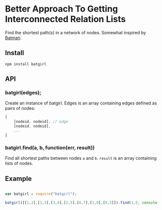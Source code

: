 # Better Approach To Getting Interconnected Relation Lists

Find the shortest path(s) in a network of nodes. Somewhat inspired by [Batman](http://en.wikipedia.org/wiki/B.A.T.M.A.N.).

## Install

```
npm install batgirl
```

## API

### batgirl(edges);

Create an instance of batgirl. Edges is an array containing edges defined as pairs of nodes:

```javascript
[
	[nodeid, nodeid], // edge
	[nodeid, nodeid],
	...
]
```

### batgirl.find(a, b, function(err, result))

Find all shortest paths between nodes `a` and `b`. `result` is an array containing lists of nodes.

## Example

```javascript

var batgirl = require("batgirl");

batgirl([[1,2],[1,3],[3,4],[2,5],[6,7],[1,9],[9,5]]).find(1,5, console.log);

```
